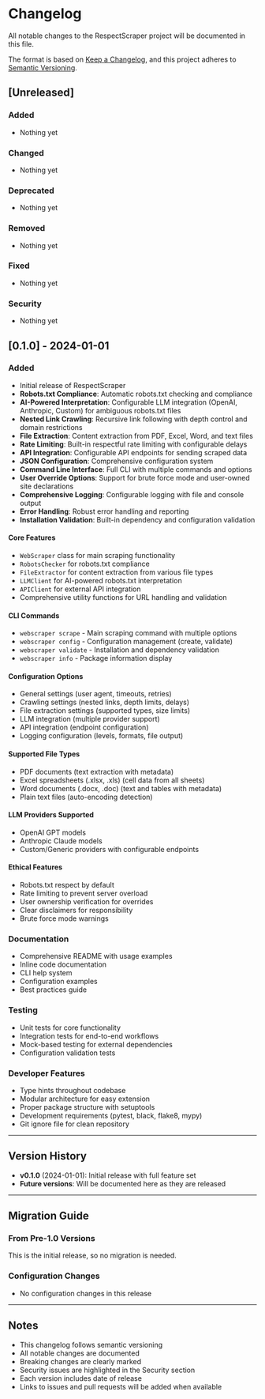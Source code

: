 # Changelog

All notable changes to the RespectScraper project will be documented in this file.

The format is based on [Keep a Changelog](https://keepachangelog.com/en/1.0.0/),
and this project adheres to [Semantic Versioning](https://semver.org/spec/v2.0.0.html).

## [Unreleased]

### Added
- Nothing yet

### Changed
- Nothing yet

### Deprecated
- Nothing yet

### Removed
- Nothing yet

### Fixed
- Nothing yet

### Security
- Nothing yet

## [0.1.0] - 2024-01-01

### Added
- Initial release of RespectScraper
- **Robots.txt Compliance**: Automatic robots.txt checking and compliance
- **AI-Powered Interpretation**: Configurable LLM integration (OpenAI, Anthropic, Custom) for ambiguous robots.txt files
- **Nested Link Crawling**: Recursive link following with depth control and domain restrictions
- **File Extraction**: Content extraction from PDF, Excel, Word, and text files
- **Rate Limiting**: Built-in respectful rate limiting with configurable delays
- **API Integration**: Configurable API endpoints for sending scraped data
- **JSON Configuration**: Comprehensive configuration system
- **Command Line Interface**: Full CLI with multiple commands and options
- **User Override Options**: Support for brute force mode and user-owned site declarations
- **Comprehensive Logging**: Configurable logging with file and console output
- **Error Handling**: Robust error handling and reporting
- **Installation Validation**: Built-in dependency and configuration validation

#### Core Features
- `WebScraper` class for main scraping functionality
- `RobotsChecker` for robots.txt compliance
- `FileExtractor` for content extraction from various file types
- `LLMClient` for AI-powered robots.txt interpretation
- `APIClient` for external API integration
- Comprehensive utility functions for URL handling and validation

#### CLI Commands
- `webscraper scrape` - Main scraping command with multiple options
- `webscraper config` - Configuration management (create, validate)
- `webscraper validate` - Installation and dependency validation
- `webscraper info` - Package information display

#### Configuration Options
- General settings (user agent, timeouts, retries)
- Crawling settings (nested links, depth limits, delays)
- File extraction settings (supported types, size limits)
- LLM integration (multiple provider support)
- API integration (endpoint configuration)
- Logging configuration (levels, formats, file output)

#### Supported File Types
- PDF documents (text extraction with metadata)
- Excel spreadsheets (.xlsx, .xls) (cell data from all sheets)
- Word documents (.docx, .doc) (text and tables with metadata)
- Plain text files (auto-encoding detection)

#### LLM Providers Supported
- OpenAI GPT models
- Anthropic Claude models
- Custom/Generic providers with configurable endpoints

#### Ethical Features
- Robots.txt respect by default
- Rate limiting to prevent server overload
- User ownership verification for overrides
- Clear disclaimers for responsibility
- Brute force mode warnings

### Documentation
- Comprehensive README with usage examples
- Inline code documentation
- CLI help system
- Configuration examples
- Best practices guide

### Testing
- Unit tests for core functionality
- Integration tests for end-to-end workflows
- Mock-based testing for external dependencies
- Configuration validation tests

### Developer Features
- Type hints throughout codebase
- Modular architecture for easy extension
- Proper package structure with setuptools
- Development requirements (pytest, black, flake8, mypy)
- Git ignore file for clean repository

---

## Version History

- **v0.1.0** (2024-01-01): Initial release with full feature set
- **Future versions**: Will be documented here as they are released

---

## Migration Guide

### From Pre-1.0 Versions
This is the initial release, so no migration is needed.

### Configuration Changes
- No configuration changes in this release

---

## Notes

- This changelog follows semantic versioning
- All notable changes are documented
- Breaking changes are clearly marked
- Security issues are highlighted in the Security section
- Each version includes date of release
- Links to issues and pull requests will be added when available